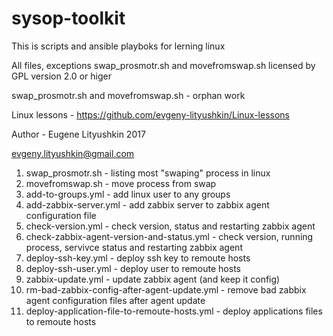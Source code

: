 # sysop-toolkit

This is scripts and ansible playboks for lerning  linux

All files, exceptions swap_prosmotr.sh  and movefromswap.sh  licensed by GPL version 2.0 or higer

swap_prosmotr.sh  and movefromswap.sh  - orphan work 

Linux lessons - https://github.com/evgeny-lityushkin/Linux-lessons

Author - Eugene Lityushkin 2017

evgeny.lityushkin@gmail.com

1.  swap_prosmotr.sh -    listing most "swaping" process in linux
2.  movefromswap.sh  -    move process from swap
3.  add-to-groups.yml -   add linux user to any groups
4.  add-zabbix-server.yml - add zabbix server to zabbix agent configuration file
5.  check-version.yml -     check version, status and restarting zabbix agent
6.  check-zabbix-agent-version-and-status.yml - check version, running process, servivce status and restarting zabbix agent
7.  deploy-ssh-key.yml -    deploy ssh key to remoute hosts
8.  deploy-ssh-user.yml -   deploy user to remoute hosts
9.  zabbix-update.yml -     update zabbix agent (and keep it config)
10. rm-bad-zabbix-config-after-agent-update.yml - remove bad zabbix agent configuration files after agent update
11. deploy-application-file-to-remoute-hosts.yml - deploy applications files to remoute hosts









